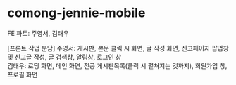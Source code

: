 # comong-jennie-mobile

FE 파트: 주영서, 김태우<br>

[프론트 작업 분담]
주영서: 게시판, 본문 클릭 시 화면, 글 작성 화면, 신고페이지 팝업창 및 신고글 작성, 글 검색창, 알림창, 로그인 창<br>
김태우: 로딩 화면, 메인 화면, 전공 게시판목록(클릭 시 펼쳐지는 것까지), 회원가입 창, 프로필 화면
